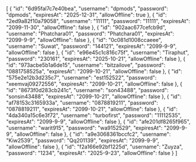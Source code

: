 [
  {
    "id": "6d95fal7c7e40bea",
    "username": "dpmods",
    "password": "dpmods",
    "expiresAt": "2025-12-31",
    "allowOffline": true
  },
  {
    "id": "2ed9a82f10a79058",
    "username": "11111",
    "password": "11111",
    "expiresAt": "2099-11-30",
    "allowOffline": false
  },
  {
    "id": "902aac677cefcb9d",
    "username": "Phatchara01",
    "password": "Phatchara01",
    "expiresAt": "2099-9-9",
    "allowOffline": false
  },
  {
    "id": "0c081d1008ccaeee",
    "username": "Suwat",
    "password": "144121",
    "expiresAt": "2099-9-9",
    "allowOffline": false
  },
  {
    "id": "e96e45c1c816c75f",
    "username": "Tiraphut",
    "password": "230161",
    "expiresAt": "2025-10-21",
    "allowOffline": false
  },
  {
    "id": "973acbe5b1a6de15",
    "username": "bitzailove",
    "password": "0881758525a",
    "expiresAt": "2099-10-21",
    "allowOffline": false
  },
  {
    "id": "575e2e12b3d235c7",
    "username": "est152522",
    "password": "xeemvaj09272556",
    "expiresAt": "2099-10-21",
    "allowOffline": false
  },
  {
    "id": "8673f0d283cb241c",
    "username": "son43488",
    "password": "sonsin43488",
    "expiresAt": "2099-10-21",
    "allowOffline": false
  },
  {
    "id": "af78153c3165933a",
    "username": "0878819211",
    "password": "0878819211",
    "expiresAt": "2099-10-21",
    "allowOffline": false
   },
  {
    "id": "4da340a15c6e3f72",
    "username": "turbofirst",
    "password": "11112535",
    "expiresAt": "2099-9-9",
    "allowOffline": false
  },
  {
    "id": "afe201df8265f965",
    "username": "warit915",
    "password": "wa9152529",
    "expiresAt": "2099-9-9",
    "allowOffline": false
  },
  {
    "id": "a9e3068361bccfc2",
    "username": "Kiw2539",
    "password": "Qq201139",
    "expiresAt": "2099-9-9",
    "allowOffline": false
  },
  {
    "id": "f2a166e92bf1225d",
    "username": "Zuyza",
    "password": "1234",
    "expiresAt": "2025-9-23",
    "allowOffline": false
  }
]
